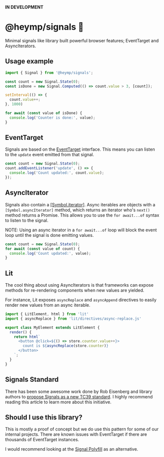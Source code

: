 **IN DEVELOPMENT**

# @heymp/signals 🚦

Minimal signals like library built powerful browser features;
EventTarget and AsyncIterators.

## Usage example

```js
import { Signal } from '@heymp/signals';

const count = new Signal.State(0);
const isDone = new Signal.Computed(() => count.value > 3, [count]);

setInterval(() => {
  count.value++;
}, 1000)

for await (const value of isDone) {
  console.log('Counter is done:', value);
}
```

## EventTarget

Signals are based on the [EventTarget](https://developer.mozilla.org/en-US/docs/Web/API/EventTarget)
interface. This means you can listen to the `update` event emitted from that signal.

```js
const count = new Signal.State(0);
count.addEventListener('update', () => {
  console.log('Count updated:', count.value);
});
```

## AsyncIterator

Signals also contain a [[Symbol.iterator]](https://developer.mozilla.org/en-US/docs/Web/JavaScript/Reference/Global_Objects/Symbol/iterator).
Async iterables are objects with a `[Symbol.asyncIterator]` method, which
returns an iterator who's `next()` method returns a Promise. This allows you
to use the `for await...of` syntax to listen to the signal.

NOTE: Using an async iterator in a `for await...of` loop will block the event loop
until the signal is done emitting values.

```js
const count = new Signal.State(0);
for await (const value of count) {
  console.log('Count updated:', value);
}
```


## Lit

The cool thing about using AsyncIterators is that frameworks can expose 
methods for re-rendering components when new values are yielded.

For instance, Lit exposes `asyncReplace` and `asyncAppend` directives
to easily render new values from an async iterable.

```js
import { LitElement, html } from 'lit'
import { asyncReplace } from 'lit/directives/async-replace.js'

export class MyElement extends LitElement {
  render() {
    return html`
      <button @click=${() => store.counter.value++}>
        count is ${asyncReplace(store.counter)}
      </button>
    `;
  }
}
```

## Signals Standard

There has been some awesome work done by Rob Eisenberg and library authors
to [propose Signals as a new TC39 standard](https://eisenbergeffect.medium.com/a-tc39-proposal-for-signals-f0bedd37a335). 
I highly recommend reading this article to learn more about this initiative.

## Should I use this library?

This is mostly a proof of concept but we do use this pattern for
some of our internal projects. There are known issues with EventTarget
if there are thousands of EventTarget instances.

I would recommend looking at the [Signal Polyfill](https://github.com/proposal-signals/proposal-signals/tree/main/packages/signal-polyfill)
as an alternative.
